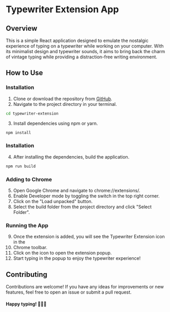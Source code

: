 # Typewriter Extension App  

## Overview
This is a simple React application designed to emulate the nostalgic experience of typing on a typewriter while working on your computer. With its minimalist design and typewriter sounds, it aims to bring back the charm of vintage typing while providing a distraction-free writing environment.

## How to Use

### Installation
1. Clone or download the repository from [GitHub](https://github.com/example/typewriter-extension).
2. Navigate to the project directory in your terminal.


```bash
cd typewriter-extension
```

3. Install dependencies using npm or yarn.
```bash
npm install
```

### Installation
4. After installing the dependencies, build the application.
```bash
npm run build
```

### Adding to Chrome
5. Open Google Chrome and navigate to chrome://extensions/.
6. Enable Developer mode by toggling the switch in the top right corner.
7. Click on the "Load unpacked" button.
8. Select the build folder from the project directory and click "Select Folder".

### Running the App
9. Once the extension is added, you will see the Typewriter Extension icon in the 
10.  Chrome toolbar.
11. Click on the icon to open the extension popup.
12. Start typing in the popup to enjoy the typewriter experience!

## Contributing
Contributions are welcome! If you have any ideas for improvements or new features, feel free to open an issue or submit a pull request.

#### Happy typing! 🎩📜🔠
